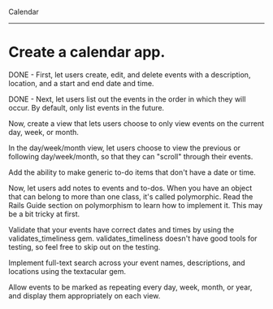 Calendar
********************************************
Create a calendar app.
============================================

DONE - First, let users create, edit, and delete events with a description, location, and a start and end date and time.

DONE - Next, let users list out the events in the order in which they will occur. By default, only list events in the future.

Now, create a view that lets users choose to only view events on the current day, week, or
month.

In the day/week/month view, let users choose to view the previous or following day/week/month, so that they can "scroll" through their events.

Add the ability to make generic to-do items that don't have a date or time.

Now, let users add notes to events and to-dos. When you have an object that can belong to more than one class, it's called polymorphic. Read the Rails Guide section on polymorphism to learn how to implement it. This may be a bit tricky at first.

Validate that your events have correct dates and times by using the validates_timeliness gem. validates_timeliness doesn't have good tools for testing, so feel free to skip out on the testing.

Implement full-text search across your event names, descriptions, and locations using the textacular gem.

Allow events to be marked as repeating every day, week, month, or year, and display them appropriately on each view.
